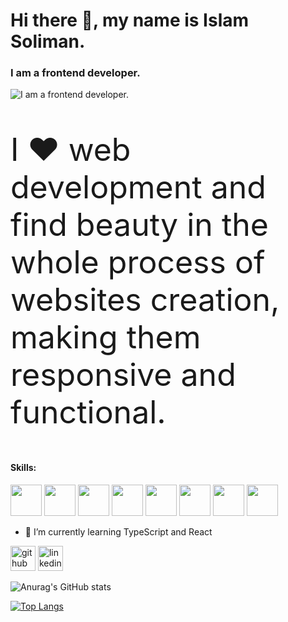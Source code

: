 # Hi there 👋, my name is Islam Soliman.
### I am a frontend developer.
![I am a frontend developer.](https://avatars.githubusercontent.com/u/100162507?s=400&u=7299c534507d62daf7e018a111da51cedaad114b&v=4)

<p style='font-size:50'>I ❤️ web development and find beauty in the whole process of websites creation, making them responsive and functional.</p>

#### Skills:

<img src="https://user-images.githubusercontent.com/100162507/211259912-ef76a1c3-31e1-4ac8-bad6-0cfcdf60dbb0.svg" width='50'> <img src="https://user-images.githubusercontent.com/100162507/211261317-281b28a5-f92a-449a-b88d-04cf6050909e.svg" width='50'> <img src="https://user-images.githubusercontent.com/100162507/211261707-91c61cc3-2831-47b0-8980-550e7d2df3bf.svg" width='50'> <img src="https://user-images.githubusercontent.com/100162507/211262049-89318879-b582-44f8-bc56-e35653098176.svg" width='50'> <img src="https://user-images.githubusercontent.com/100162507/211262173-a23585aa-72f3-4c0b-b901-d08f804c9779.svg" width='50' height='50'> <img src="https://user-images.githubusercontent.com/100162507/211262239-c258630b-06d6-4f3d-90eb-37bff3c2eaab.svg" width='50'> <img src="https://user-images.githubusercontent.com/100162507/211262409-05859b3e-2313-4afd-9381-13383bd6e464.svg" width='50'> <img src="https://user-images.githubusercontent.com/100162507/211262487-aa4f89c6-b24c-4d61-8c17-707e53774797.svg" width='50'>

- 🌱 I’m currently learning TypeScript and React 

[<img src='https://cdn.jsdelivr.net/npm/simple-icons@3.0.1/icons/github.svg' alt='github' height='40'>](https://github.com/https://github.com/simokitkat)  [<img src='https://cdn.jsdelivr.net/npm/simple-icons@3.0.1/icons/linkedin.svg' alt='linkedin' height='40'>](https://www.linkedin.com/in/https://www.linkedin.com/in/islamsoliman92//)  

![Anurag's GitHub stats](https://github-readme-stats.vercel.app/api?username=simokitkat&show_icons=true)

[![Top Langs](https://github-readme-stats.vercel.app/api/top-langs/?username=simokitkat&langs_count=10)](https://github.com/anuraghazra/github-readme-stats)
